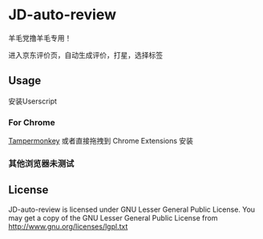 # JD-auto-review

羊毛党撸羊毛专用！

进入京东评价页，自动生成评价，打星，选择标签

Usage
-----
安装Userscript

### For Chrome

[Tampermonkey](https://chrome.google.com/webstore/detail/dhdgffkkebhmkfjojejmpbldmpobfkfo)
或者直接拖拽到 Chrome Extensions 安装

### 其他浏览器未测试

License
-------
JD-auto-review is licensed under GNU Lesser General Public License.
You may get a copy of the GNU Lesser General Public License from http://www.gnu.org/licenses/lgpl.txt
